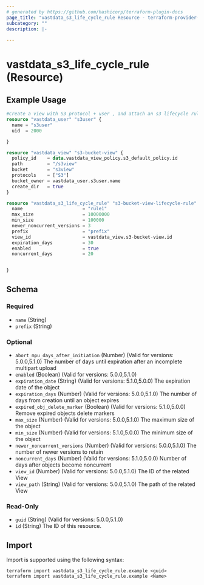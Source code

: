 ```yaml
---
# generated by https://github.com/hashicorp/terraform-plugin-docs
page_title: "vastdata_s3_life_cycle_rule Resource - terraform-provider-vastdata"
subcategory: ""
description: |-
  
---
```


# vastdata_s3_life_cycle_rule (Resource)



## Example Usage

```terraform
#Create a view with S3 protocol + user , and attach an s3 lifecycle rul
resource "vastdata_user" "s3user" {
  name = "s3user"
  uid  = 2000

}

resource "vastdata_view" "s3-bucket-view" {
  policy_id    = data.vastdata_view_policy.s3_default_policy.id
  path         = "/s3view"
  bucket       = "s3view"
  protocols    = ["S3"]
  bucket_owner = vastdata_user.s3user.name
  create_dir   = true
}

resource "vastdata_s3_life_cycle_rule" "s3-bucket-view-lifecycle-rule" {
  name                      = "rule1"
  max_size                  = 10000000
  min_size                  = 100000
  newer_noncurrent_versions = 3
  prefix                    = "prefix"
  view_id                   = vastdata_view.s3-bucket-view.id
  expiration_days           = 30
  enabled                   = true
  noncurrent_days           = 20


}
```

<!-- schema generated by tfplugindocs -->
## Schema

### Required

- `name` (String)
- `prefix` (String)

### Optional

- `abort_mpu_days_after_initiation` (Number) (Valid for versions: 5.0.0,5.1.0) The number of days until expiration after an incomplete multipart upload
- `enabled` (Boolean) (Valid for versions: 5.0.0,5.1.0)
- `expiration_date` (String) (Valid for versions: 5.1.0,5.0.0) The expiration date of the object
- `expiration_days` (Number) (Valid for versions: 5.0.0,5.1.0) The number of days from creation until an object expires
- `expired_obj_delete_marker` (Boolean) (Valid for versions: 5.1.0,5.0.0) Remove expired objects delete markers
- `max_size` (Number) (Valid for versions: 5.0.0,5.1.0) The maximum size of the object
- `min_size` (Number) (Valid for versions: 5.1.0,5.0.0) The minimum size of the object
- `newer_noncurrent_versions` (Number) (Valid for versions: 5.0.0,5.1.0) The number of newer versions to retain
- `noncurrent_days` (Number) (Valid for versions: 5.1.0,5.0.0) Number of days after objects become noncurrent
- `view_id` (Number) (Valid for versions: 5.0.0,5.1.0) The ID of the related View
- `view_path` (String) (Valid for versions: 5.0.0,5.1.0) The path of the related View

### Read-Only

- `guid` (String) (Valid for versions: 5.0.0,5.1.0)
- `id` (String) The ID of this resource.

## Import

Import is supported using the following syntax:

```shell
terraform import vastdata_s3_life_cycle_rule.example <guid>
terraform import vastdata_s3_life_cycle_rule.example <Name>
```
